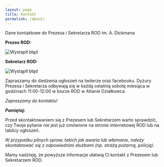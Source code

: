 ```yaml
---
layout: page
title: Kontakt
permalink: /about/
---
```

Dane kontaktowe do Prezesa i Sekretarza ROD im. A. Dickmana

**Prezes ROD:**

![Wystapił błąd](https://magnetofield.github.io/ROD/assets/presio.png)

**Sekretarz ROD:**

![Wystąpił błąd](https://magnetofield.github.io/ROD/assets/sekres.png)

Zapraszamy do śledzenia ogłoszeń na twiterze oraz facebooku.
Dyżury Prezesa i Sekretarza odbywają się w każdą ostatnią sobotę miesiąca w godzinach 11:00-12:00 w biurze ROD w Altanie Działkowca.

_Zapraszamy do kontaktu!_

***Pamiętaj:***

Przed skontaktowaniem się z Prezesem lub Sekretarzem warto sprawdzić, czy Twoje pytanie nie jest już omówione na stronie internetowej ROD lub na tablicy ogłoszeń.

_W przypadku pilnych spraw, takich jak awaria lub włamanie, należy skontaktować się z odpowiednimi służbami (np. strażą pożarną, policją)._

Mamy nadzieję, że powyższe informacje ułatwią Ci kontakt z Prezesem lub Sekretarzem ROD.
